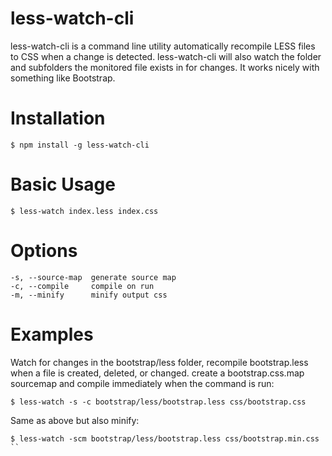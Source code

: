 less-watch-cli
==============

less-watch-cli is a command line utility automatically recompile LESS files to CSS when a change is detected.  less-watch-cli will also watch the folder and subfolders the monitored file exists in for changes.  It works nicely with something like Bootstrap.

# Installation

```
$ npm install -g less-watch-cli
```

# Basic Usage

```
$ less-watch index.less index.css
```

# Options

```
-s, --source-map  generate source map
-c, --compile     compile on run
-m, --minify      minify output css
```

# Examples

Watch for changes in the bootstrap/less folder, recompile bootstrap.less when a file is created, deleted, or changed.  create a bootstrap.css.map sourcemap and compile immediately when the command is run:
```
$ less-watch -s -c bootstrap/less/bootstrap.less css/bootstrap.css
```

Same as above but also minify:
```
$ less-watch -scm bootstrap/less/bootstrap.less css/bootstrap.min.css
``
